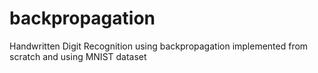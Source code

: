 # backpropagation
Handwritten Digit Recognition using backpropagation implemented from scratch and using MNIST dataset
